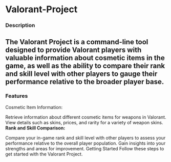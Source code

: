 # Valorant-Project

### **Description**
**The Valorant Project is a command-line tool designed to provide Valorant players with valuable information about cosmetic items in the game, as well as the ability to compare their rank and skill level with other players to gauge their performance relative to the broader player base.**
---
### **Features**
Cosmetic Item Information:

Retrieve information about different cosmetic items for weapons in Valorant.
View details such as skins, prices, and rarity for a variety of weapon skins.
**Rank and Skill Comparison:**

Compare your in-game rank and skill level with other players to assess your performance relative to the overall player population.
Gain insights into your strengths and areas for improvement.
Getting Started
Follow these steps to get started with the Valorant Project.
